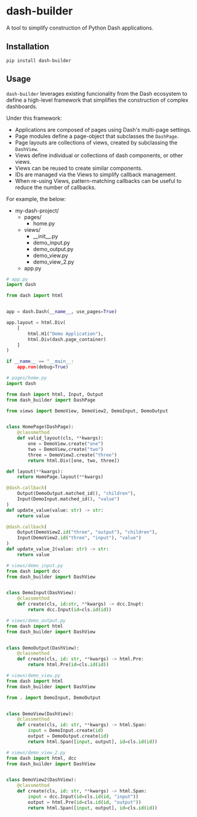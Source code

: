 # dash-builder

A tool to simplify construction of Python Dash applications.

## Installation

`pip install dash-builder`

## Usage

`dash-builder` leverages existing funcionality from the Dash ecosystem to define a high-level framework that simplifies the construction of complex dashboards.

Under this framework:

* Applications are composed of pages using Dash's multi-page settings.
* Page modules define a page-object that subclasses the `DashPage`.
* Page layouts are collections of views, created by subclassing the `DashView`.
* Views define individual or collections of dash components, or other views.
* Views can be reused to create similar components.
* IDs are managed via the Views to simplify callback management.
* When re-using Views, pattern-matching callbacks can be useful to reduce the number of callbacks.

For example, the below:
* my-dash-project/
  * pages/
    * home.py
  * views/
    * \_\_init\_\_.py
    * demo_input.py
    * demo_output.py
    * demo_view.py
    * demo_view_2.py
  * app.py


```python
# app.py
import dash

from dash import html


app = dash.Dash(__name__, use_pages=True)

app.layout = html.Div(
    [
        html.H1("Demo Application"),
        html.Div(dash.page_container)
    ]
)

if __name__ == "__main__:
    app.run(debug=True)
```

```python
# pages/home.py
import dash

from dash import html, Input, Output
from dash_builder import DashPage

from views import DemoView, DemoView2, DemoInput, DemoOutput


class HomePage(DashPage):
    @classmethod
    def valid_layout(cls, **kwargs):
        one = DemoView.create("one")
        two = DemoView,create("two")
        three = DemoView2.create("three")
        return html.Div([one, two, three])

def layout(**kwargs):
    return HomePage.layout(**kwargs)

@dash.callback(
    Output(DemoOutput.matched_id(), "children"),
    Input(DemoInput.matched_id(), "value")
)
def update_value(value: str) -> str:
    return value

@dash.callback(
    Output(DemoView2.id("three", "output"), "children"),
    Input(DemoView2.id("three", "input"), "value")
)
def update_value_2(value: str) -> str:
    return value
```

```python
# views/demo_input.py
from dash import dcc
from dash_builder import DashView


class DemoInput(DashView):
    @classmethod
    def create(cls, id:str, **kwargs) -> dcc.Inupt:
        return dcc.Input(id=cls.id(id))
```

```python
# views/demo_output.py
from dash import html
from dash_builder import DashView


class DemoOutput(DashView):
    @classmethod
    def create(cls, id: str, **kwargs) -> html.Pre:
        return html.Pre(id=cls.id(id))
```

```python
# views/demo_view.py
from dash import html
from dash_builder import DashView

from . import DemoInput, DemoOutput


class DemoView(DashView):
    @classmethod
    def create(cls, id: str, **kwargs) -> html.Span:
        input = DemoInput.create(id)
        output = DemoOutput.create(id)
        return html.Span([input, output], id=cls.id(id))
```

```python
# views/demo_view_2.py
from dash import html, dcc
from dash_builder import DashView


class DemoView2(DashView):
    @classmethod
    def create(cls, id: str, **kwargs) -> html.Span:
        input = dcc.Input(id=cls.id(id, "input"))
        output = html.Pre(id=cls.id(id, "output"))
        return html.Span([input, output], id=cls.id(id))
```
